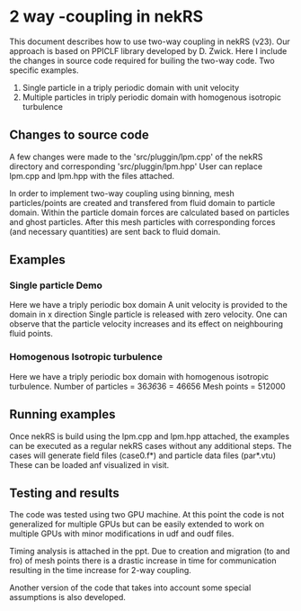 # 2 way -coupling in nekRS

This document describes how to use two-way coupling in nekRS (v23).
Our approach is based on PPICLF library developed by D. Zwick.
Here I include the changes in source code required for builing the two-way code.
Two specific examples.
1) Single particle in a triply periodic domain with unit velocity
2) Multiple particles in triply periodic domain with homogenous isotropic turbulence

## Changes to source code

A few changes were made to the 'src/pluggin/lpm.cpp' of the nekRS directory and corresponding 'src/pluggin/lpm.hpp'
User can replace lpm.cpp and lpm.hpp with the files attached.

In order to implement two-way coupling using binning, mesh particles/points are created and transfered from fluid domain to particle domain.
Within the particle domain forces are calculated based on particles and ghost particles.
After this mesh particles with corresponding forces (and necessary quantities) are sent back to fluid domain.

## Examples
### Single particle Demo

Here we have a triply periodic box domain
A unit velocity is provided to the domain in x direction
Single particle is released with zero velocity.
One can observe that the particle velocity increases and its effect on neighbouring fluid points.

### Homogenous Isotropic turbulence
Here we have a triply periodic box domain with homogenous isotropic turbulence.
Number of particles = 36*36*36 = 46656
Mesh points = 512000

## Running examples

Once nekRS is build using the lpm.cpp and lpm.hpp attached, the examples can be executed as a regular nekRS cases without any additional steps.
The cases will generate field files (case0.f*) and particle data files (par*.vtu)
These can be loaded anf visualized in visit.

## Testing and results
The code was tested using two GPU machine.
At this point the code is not generalized for multiple GPUs but can be easily extended to work on multiple GPUs with minor modifications in udf and oudf files.

Timing analysis is attached in the ppt.
Due to creation and migration (to and fro) of mesh points there is a drastic increase in time for communication resulting in the time increase for 2-way coupling.


Another version of the code that takes into account some special assumptions is also developed.





